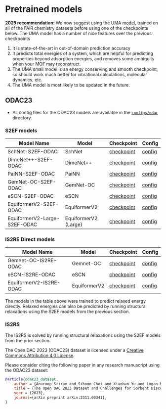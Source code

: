 
# Pretrained models

**2025 recommendation:** We now suggest using the [UMA model](../core/uma), trained on all of the FAIR chemistry datasets before using one of the checkpoints below. The UMA model has a number of nice features over the previous checkpoints
1. It is state-of-the-art in out-of-domain prediction accuracy
2. It predicts total energies of a system, which are helpful for predicting properties beyond adsorption energies, and removes some ambiguity when your MOF may reconstruct. 
3. The UMA small model is an energy conserving and smooth checkpoint, so should work much better for vibrational calculations, molecular dynamics, etc. 
4. The UMA model is most likely to be updated in the future.

## ODAC23
* All config files for the ODAC23 models are available in the [`configs/odac`](https://github.com/facebookresearch/fairchem/tree/main/configs/odac) directory.

### S2EF models

| Model Name                   |Model	|Checkpoint	| Config |
|------------------------------|---	|---	|---	|
| SchNet-S2EF-ODAC             | SchNet               | [checkpoint](https://dl.fbaipublicfiles.com/dac/checkpoints_20231018/Schnet.pt) | [config](https://github.com/facebookresearch/fairchem/tree/main/configs/odac/s2ef/schnet.yml) |
| DimeNet++-S2EF-ODAC          | DimeNet++           | [checkpoint](https://dl.fbaipublicfiles.com/dac/checkpoints_20231018/DimenetPP.pt) | [config](https://github.com/facebookresearch/fairchem/tree/main/configs/odac/s2ef/dpp.yml) |
| PaiNN-S2EF-ODAC              | PaiNN               | [checkpoint](https://dl.fbaipublicfiles.com/dac/checkpoints_20231018/PaiNN.pt) | [config](https://github.com/facebookresearch/fairchem/tree/main/configs/odac/s2ef/painn.yml) |
| GemNet-OC-S2EF-ODAC          | GemNet-OC           | [checkpoint](https://dl.fbaipublicfiles.com/dac/checkpoints_20231018/Gemnet-OC.pt) | [config](https://github.com/facebookresearch/fairchem/tree/main/configs/odac/s2ef/gemnet-oc.yml) |
| eSCN-S2EF-ODAC               | eSCN                | [checkpoint](https://dl.fbaipublicfiles.com/dac/checkpoints_20231018/eSCN.pt) | [config](https://github.com/facebookresearch/fairchem/tree/main/configs/odac/s2ef/eSCN.yml) |
| EquiformerV2-S2EF-ODAC       | EquiformerV2        | [checkpoint](https://dl.fbaipublicfiles.com/dac/checkpoints_20231116/eqv2_31M.pt) | [config](https://github.com/facebookresearch/fairchem/tree/main/configs/odac/s2ef/eqv2_31M.yml) |
| EquiformerV2-Large-S2EF-ODAC | EquiformerV2 (Large) | [checkpoint](https://dl.fbaipublicfiles.com/dac/checkpoints_20231116/Equiformer_V2_Large.pt) | [config](https://github.com/facebookresearch/fairchem/tree/main/configs/odac/s2ef/eqv2_153M.yml) |

### IS2RE Direct models

| Model Name              | Model        |Checkpoint	| Config |
|-------------------------|--------------|---	| --- |
| Gemnet-OC-IS2RE-ODAC    | Gemnet-OC    | [checkpoint](https://dl.fbaipublicfiles.com/dac/checkpoints_20231018/Gemnet-OC_Direct.pt) | [config](https://github.com/facebookresearch/fairchem/tree/main/configs/odac/is2re/gemnet-oc.yml) |
| eSCN-IS2RE-ODAC         | eSCN         | [checkpoint](https://dl.fbaipublicfiles.com/dac/checkpoints_20231018/eSCN_Direct.pt) | [config](https://github.com/facebookresearch/fairchem/tree/main/configs/odac/is2re/eSCN.yml) |
| EquiformerV2-IS2RE-ODAC | EquiformerV2 | [checkpoint](https://dl.fbaipublicfiles.com/dac/checkpoints_20231116/Equiformer_V2_Direct.pt) | [config](https://github.com/facebookresearch/fairchem/tree/main/configs/odac/is2re/eqv2_31M.yml) |

The models in the table above were trained to predict relaxed energy directly. Relaxed energies can also be predicted by running structural relaxations using the S2EF models from the previous section.

### IS2RS

The IS2RS is solved by running structural relaxations using the S2EF models from the prior section.

The Open DAC 2023 (ODAC23) dataset is licensed under a [Creative Commons Attribution 4.0 License](https://creativecommons.org/licenses/by/4.0/legalcode).

Please consider citing the following paper in any research manuscript using the ODAC23 dataset:

```bibtex
@article{odac23_dataset,
    author = {Anuroop Sriram and Sihoon Choi and Xiaohan Yu and Logan M. Brabson and Abhishek Das and Zachary Ulissi and Matt Uyttendaele and Andrew J. Medford and David S. Sholl},
    title = {The Open DAC 2023 Dataset and Challenges for Sorbent Discovery in Direct Air Capture},
    year = {2023},
    journal={arXiv preprint arXiv:2311.00341},
}
```
